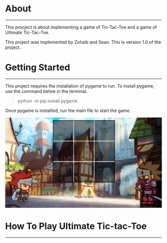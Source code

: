 # About
------------------
This procject is about implementing a game of Tic-Tac-Toe and a game of Ultimate Tic-Tac-Toe. 

This project was implemented by Zohaib and Sean.
This is version 1.0 of the project.

# Getting Started
------------------
This project requires the installation of pygame to run. To install pygame, use the command below in the terminal.
> python -m pip install pygame

Once pygame is installled, run the main file to start the game.

![Alt text](images/Tic-Tac-Toe.png)

# How To Play Ultimate Tic-tac-Toe
------------------


